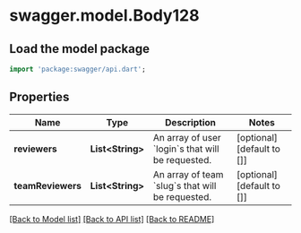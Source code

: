 # swagger.model.Body128

## Load the model package
```dart
import 'package:swagger/api.dart';
```

## Properties
Name | Type | Description | Notes
------------ | ------------- | ------------- | -------------
**reviewers** | **List&lt;String&gt;** | An array of user &#x60;login&#x60;s that will be requested. | [optional] [default to []]
**teamReviewers** | **List&lt;String&gt;** | An array of team &#x60;slug&#x60;s that will be requested. | [optional] [default to []]

[[Back to Model list]](../README.md#documentation-for-models) [[Back to API list]](../README.md#documentation-for-api-endpoints) [[Back to README]](../README.md)

